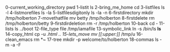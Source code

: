 0-current_working_directory pwd
1-listit ls
2-bring_me_home cd
3-listfiles ls -l
4-listmorefiles ls -la
5-listfilesdigitonly  ls -la -n
6-firstdirectory mkdir /tmp/holberton
7-movethatfile  mv betty /tmp/holberton
8-firstdelete rm /tmp/holberton/betty
9-firstdirdeletion rm -r /tmp/holberton
10-back cd -
11-lists  ls ../boot
12-file_type file /tmp/iamafile
13-symbolic_link ln -s /bin/ls __ls__
14-copy_html cp -u *.html ..
15-lets_move mv [[:upper:]]* /tmp/u
16-clean_emacs rm *~
17-tree mkdir -p welcome/to/holberton
18-commas ls -m -a -F
